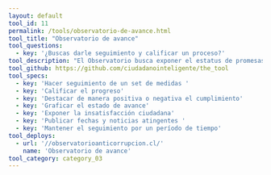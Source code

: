 ```yaml
---
layout: default
tool_id: 11
permalink: /tools/observatorio-de-avance.html
tool_title: "Observatorio de avance"
tool_questions:
  - key: '¿Buscas darle seguimiento y calificar un proceso?'
tool_description: "El Observatorio busca exponer el estatus de promesas o medidas acordadas, no solo en cuanto al estado de avance, sino también al nivel de satisfacción bajo la premisa “no es lo mismo hacer las cosas que hacerlas bien”. Además permite hacer seguimiento posterior al tema."
tool_github: https://github.com/ciudadanointeligente/the_tool
tool_specs:
  - key: 'Hacer seguimiento de un set de medidas '
  - key: 'Calificar el progreso'
  - key: 'Destacar de manera positiva o negativa el cumplimiento'
  - key: 'Graficar el estado de avance'
  - key: 'Exponer la insatisfacción ciudadana'
  - key: 'Publicar fechas y noticias atingentes '
  - key: 'Mantener el seguimiento por un período de tiempo'
tool_deploys:
  - url: '//observatorioanticorrupcion.cl/'
    name: 'Observatorio de avance'
tool_category: category_03
---
```

